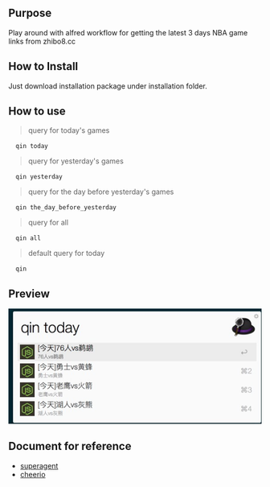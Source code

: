 ## Purpose

Play around with alfred workflow for getting the latest 3 days NBA game links from zhibo8.cc

## How to Install

Just download installation package under installation folder.

## How to use

> query for today's games

```
  qin today
```

> query for yesterday's games

```
  qin yesterday
```

> query for the day before yesterday's games

```
  qin the_day_before_yesterday
```


> query for all

```
  qin all
```

> default query for today

```
  qin
```

## Preview

![preview image](https://raw.githubusercontent.com/qinbinhua601/qin/master/preview.jpeg)

## Document for reference

+ [superagent](http://visionmedia.github.io/superagent/)
+ [cheerio](https://npmjs.org/package/cheerio)

